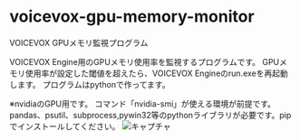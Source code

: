 # voicevox-gpu-memory-monitor
VOICEVOX GPUメモリ監視プログラム

VOICEVOX Engine用のGPUメモリ使用率を監視するプログラムです。
GPUメモリ使用率が設定した閾値を超えたら、VOICEVOX Engineのrun.exeを再起動します。
プログラムはpythonで作ってます。

※nvidiaのGPU用です。
コマンド「nvidia-smi」が使える環境が前提です。
pandas、psutil、subprocess,pywin32等のpythonライブラリが必要です。pipでインストールしてください。
![キャプチャ](https://user-images.githubusercontent.com/89264182/218312485-49584abf-551a-4130-9fe6-8c74021ea02e.JPG)
